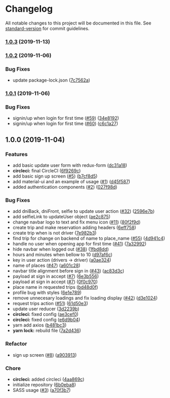 # Changelog

All notable changes to this project will be documented in this file. See [standard-version](https://github.com/conventional-changelog/standard-version) for commit guidelines.

### [1.0.3](https://github.com/salgode/salgode-web/compare/v1.0.2...v1.0.3) (2019-11-13)

### [1.0.2](https://github.com/Varuscl/salgode-web/compare/v1.0.1...v1.0.2) (2019-11-06)


### Bug Fixes

* update package-lock.json ([7c7562a](https://github.com/Varuscl/salgode-web/commit/7c7562aa3b5df3e90a480f5e0502d451f3ddaf2f))

### [1.0.1](https://github.com/Varuscl/salgode-web/compare/v1.0.0...v1.0.1) (2019-11-06)


### Bug Fixes

* signin/up when login for first time ([#59](https://github.com/Varuscl/salgode-web/issues/59)) ([34e8192](https://github.com/Varuscl/salgode-web/commit/34e8192580f9b2689d9701eb25d54f0b37f6f75c))
* signin/up when login for first time ([#60](https://github.com/Varuscl/salgode-web/issues/60)) ([c6c1a27](https://github.com/Varuscl/salgode-web/commit/c6c1a27e1282808997ea90da15f2cdfb4883893a))

## 1.0.0 (2019-11-04)


### Features

* add basic update user form with redux-form ([dc31a18](https://github.com/Varuscl/salgode-web/commit/dc31a1841ff3c537010025c6cbf52ff921ad4d2c))
* **circleci:** final CircleCI ([6f9269c](https://github.com/Varuscl/salgode-web/commit/6f9269c8c77986d7fd6a0d1007d1c329ddb02736))
* add basic sign up screen ([#5](https://github.com/Varuscl/salgode-web/issues/5)) ([b7cf8d5](https://github.com/Varuscl/salgode-web/commit/b7cf8d5b9eac635fa0a15353faee4e677aa6fa9a))
* add material-ui and an example of usage ([#1](https://github.com/Varuscl/salgode-web/issues/1)) ([d45f587](https://github.com/Varuscl/salgode-web/commit/d45f58718a1f2aeeba171f4919790a91969b866a))
* added authentication components ([#2](https://github.com/Varuscl/salgode-web/issues/2)) ([027f98d](https://github.com/Varuscl/salgode-web/commit/027f98d740d6b5498e5afc6205b1277c517c069f))


### Bug Fixes

* add dniBack, dniFront, selfie to update user action ([#32](https://github.com/Varuscl/salgode-web/issues/32)) ([2596e7b](https://github.com/Varuscl/salgode-web/commit/2596e7b6591e49e72c6015e56402f6d438211715))
* add selfieLink to updateUser object ([ae2c875](https://github.com/Varuscl/salgode-web/commit/ae2c875ee3ba8aac57909a3a363acd7d2d319006))
* change navbar logo to text and fix menu icon ([#11](https://github.com/Varuscl/salgode-web/issues/11)) ([80f2f9d](https://github.com/Varuscl/salgode-web/commit/80f2f9d2851f40367c15c2b779f11d0b2638408e))
* create trip and make reservation adding headers ([6eff758](https://github.com/Varuscl/salgode-web/commit/6eff7580388f05dbd2ca1466cff1457099d561d0))
* create trip when is not driver ([7e982b3](https://github.com/Varuscl/salgode-web/commit/7e982b3479605c84bfe5f5925e4d149bc6cea780))
* find trip for change on backend of name to place_name ([#55](https://github.com/Varuscl/salgode-web/issues/55)) ([4d941c4](https://github.com/Varuscl/salgode-web/commit/4d941c47fd86251cbf0f2c7b558e299d36564d47))
* handle no user when opening app for first time ([#41](https://github.com/Varuscl/salgode-web/issues/41)) ([7a32992](https://github.com/Varuscl/salgode-web/commit/7a32992fb4a7f9a1f6478b4477414880640cf70e))
* hide navbar when logged out ([#38](https://github.com/Varuscl/salgode-web/issues/38)) ([1fbd8dd](https://github.com/Varuscl/salgode-web/commit/1fbd8dddd03876870ed78c8e2a14d0574e896c07))
* hours and minutes when bellow to 10 ([d97af6c](https://github.com/Varuscl/salgode-web/commit/d97af6c3ec7557c97b0e6d1bcea9b022b3c3205e))
* key in user action (drivers -> driver) ([a0ae324](https://github.com/Varuscl/salgode-web/commit/a0ae324689b800f9ae9fb3f0fbc29e32a47e9e16))
* name of places ([#47](https://github.com/Varuscl/salgode-web/issues/47)) ([a601c28](https://github.com/Varuscl/salgode-web/commit/a601c28625eabbe2102d89d98d3715d8ed01cd77))
* navbar title alignment before sign in ([#43](https://github.com/Varuscl/salgode-web/issues/43)) ([ac83d3c](https://github.com/Varuscl/salgode-web/commit/ac83d3ce912a1755889ff73be7c9c50450b8bf4c))
* payload at sign in accept ([#7](https://github.com/Varuscl/salgode-web/issues/7)) ([6e3b556](https://github.com/Varuscl/salgode-web/commit/6e3b55689edcd858fc515ae24215802f61c8192a))
* payload at sign in accept ([#7](https://github.com/Varuscl/salgode-web/issues/7)) ([0f0c970](https://github.com/Varuscl/salgode-web/commit/0f0c970d3b6e4ff658a3d225824148b26620876a))
* place name in requested trips ([bd48d0f](https://github.com/Varuscl/salgode-web/commit/bd48d0f527fea096ffdc50047a52e396206654b7))
* profile bug with styles ([6e1e789](https://github.com/Varuscl/salgode-web/commit/6e1e789c58e77ad29d519e669ab664cd0790ab12))
* remove unnecesary loadings and fix loading display ([#42](https://github.com/Varuscl/salgode-web/issues/42)) ([d3e1024](https://github.com/Varuscl/salgode-web/commit/d3e1024195afe41ec401f2f94be0d5a20a6c452e))
* request trips action ([#51](https://github.com/Varuscl/salgode-web/issues/51)) ([61d50e3](https://github.com/Varuscl/salgode-web/commit/61d50e3ffeb823bd0c5049e4005ab6a13e2d9829))
* update user reducer ([3d2239b](https://github.com/Varuscl/salgode-web/commit/3d2239bd7a7d0f9da95e22209579100691be4177))
* **circleci:** fixed config ([ae3cef0](https://github.com/Varuscl/salgode-web/commit/ae3cef025c53ed5d6a674b287a78427cc925c9ec))
* **circleci:** fixed config ([e6d9b04](https://github.com/Varuscl/salgode-web/commit/e6d9b04e130c721daa32e92aa85ac5a958de7543))
* yarn add axios ([b481bc3](https://github.com/Varuscl/salgode-web/commit/b481bc3680587937759118d8688ce0ab54873228))
* **yarn lock:** rebuild file ([7a2d436](https://github.com/Varuscl/salgode-web/commit/7a2d436b97c41dfbd83770ed6a647a68daf12167))


### Refactor

* sign up screen ([#8](https://github.com/Varuscl/salgode-web/issues/8)) ([a903913](https://github.com/Varuscl/salgode-web/commit/a9039131aa0158794efa56429f187fb32bb8ea50))


### Chore

* **circleci:** added circleci ([4aa869c](https://github.com/Varuscl/salgode-web/commit/4aa869c8a91fb43f73e6b1387c5195b8aad05553))
* initialize repository ([6b0eba8](https://github.com/Varuscl/salgode-web/commit/6b0eba85bf7156dc1cb044c643628f3145920c32))
* SASS usage ([#3](https://github.com/Varuscl/salgode-web/issues/3)) ([a70f3b7](https://github.com/Varuscl/salgode-web/commit/a70f3b73de5e8d914f342671f129b0b7097072c8))

